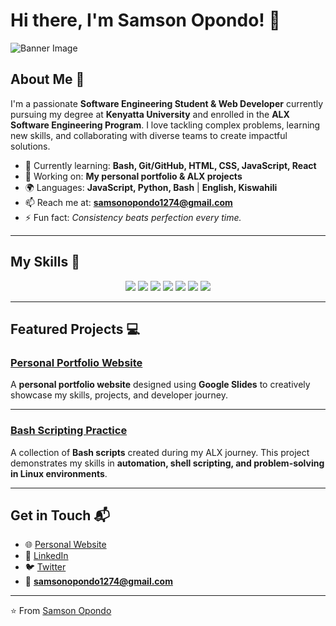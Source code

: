 # Hi there, I'm Samson Opondo! 👋  

![Banner Image](https://images.unsplash.com/photo-1517430816045-df4b7de1d1c0?ixlib=rb-4.0.3&auto=format&fit=crop&w=1350&q=80)


## About Me 🚀  

I'm a passionate **Software Engineering Student & Web Developer** currently pursuing my degree at **Kenyatta University** and enrolled in the **ALX Software Engineering Program**. I love tackling complex problems, learning new skills, and collaborating with diverse teams to create impactful solutions.  

- 🌱 Currently learning: **Bash, Git/GitHub, HTML, CSS, JavaScript, React**  
- 🔭 Working on: **My personal portfolio & ALX projects**  
- 🌍 Languages: **JavaScript, Python, Bash** | **English, Kiswahili**  
- 📫 Reach me at: **samsonopondo1274@gmail.com**  
- ⚡ Fun fact: *Consistency beats perfection every time.*  

---


## My Skills 🧠  

<p align="center" margin=20px>
  <img src="https://img.shields.io/badge/-HTML-E34F26?style=flat-square&logo=html5&logoColor=white" />
  
  <img src="https://img.shields.io/badge/-CSS-1572B6?style=flat-square&logo=css3&logoColor=white" />
  <img src="https://img.shields.io/badge/-JavaScript-F7DF1E?style=flat-square&logo=javascript&logoColor=black" />
  <img src="https://img.shields.io/badge/-React-61DAFB?style=flat-square&logo=react&logoColor=black" />
  <img src="https://img.shields.io/badge/-Node.js-339933?style=flat-square&logo=node.js&logoColor=white" />
  <img src="https://img.shields.io/badge/-Git-F05032?style=flat-square&logo=git&logoColor=white" />
  <img src="https://img.shields.io/badge/-Bash-4EAA25?style=flat-square&logo=gnu-bash&logoColor=white" />
</p>

---

## Featured Projects 💻  

### [Personal Portfolio Website](https://sites.google.com/d/1bZNLbrs-AVekHWbNp9iziGJx6dAbL5zX/p/1mHwANnND5pYWwEK-r6svsVsdrD--P2k6/edit?pli=1)  

A **personal portfolio website** designed using **Google Slides** to creatively showcase my skills, projects, and developer journey.  

---

### [Bash Scripting Practice](https://github.com/your-username/bash-practice)  

A collection of **Bash scripts** created during my ALX journey. This project demonstrates my skills in **automation, shell scripting, and problem-solving in Linux environments**.  

---

## Get in Touch 📬  

- 🌐 [Personal Website](https://sites.google.com/d/1bZNLbrs-AVekHWbNp9iziGJx6dAbL5zX/p/1mHwANnND5pYWwEK-r6svsVsdrD--P2k6/edit?pli=1)  
- 💼 [LinkedIn](https://www.linkedin.com/in/samson-opondo-29b101287/)  
- 🐦 [Twitter](https://x.com/Samso_001)  
- 📧 **samsonopondo1274@gmail.com**  

---

⭐️ From [Samson Opondo](https://github.com/your-username)  
